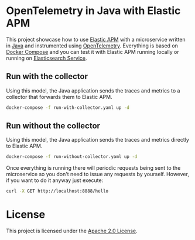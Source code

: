 # OpenTelemetry in Java with Elastic APM

This project showcase how to use [Elastic APM](https://www.elastic.co/apm) with a microservice written in [Java](https://openjdk.java.net/) and instrumented using [OpenTelemetry](https://opentelemetry.io/). Everything is based on [Docker Compose](https://docs.docker.com/compose/) and you can test it with Elastic APM running locally or running on [Elasticsearch Service](https://www.elastic.co/elasticsearch/service).

## Run with the collector

Using this model, the Java application sends the traces and metrics to a collector that forwards them to Elastic APM.

```bash
docker-compose -f run-with-collector.yaml up -d
```

## Run without the collector

Using this model, the Java application sends the traces and metrics directly to Elastic APM.

```bash
docker-compose -f run-without-collector.yaml up -d
```

Once everything is running there will periodic requests being sent to the microservice so you don't need to issue any requests by yourself. However, if you want to do it anyway just execute:

```bash
curl -X GET http://localhost:8888/hello
```

# License

This project is licensed under the [Apache 2.0 License](./LICENSE).
